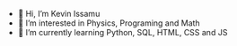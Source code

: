 - 👋 Hi, I’m Kevin Issamu
- 👀 I’m interested in Physics, Programing and Math
- 🌱 I’m currently learning Python, SQL, HTML, CSS and JS

<!---
Kevin-Issamu/Kevin-Issamu is a ✨ special ✨ repository because its `README.md` (this file) appears on your GitHub profile.
You can click the Preview link to take a look at your changes.
--->
